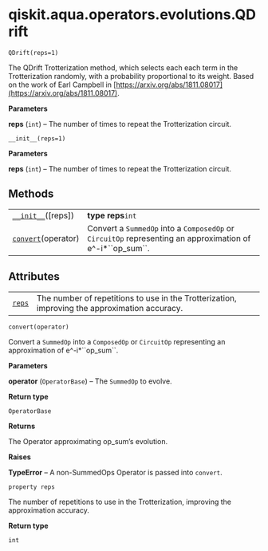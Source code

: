<span id="qiskit-aqua-operators-evolutions-qdrift" />

# qiskit.aqua.operators.evolutions.QDrift

<span id="undefined" />

`QDrift(reps=1)`

The QDrift Trotterization method, which selects each each term in the Trotterization randomly, with a probability proportional to its weight. Based on the work of Earl Campbell in [https://arxiv.org/abs/1811.08017](https://arxiv.org/abs/1811.08017).

**Parameters**

**reps** (`int`) – The number of times to repeat the Trotterization circuit.

<span id="undefined" />

`__init__(reps=1)`

**Parameters**

**reps** (`int`) – The number of times to repeat the Trotterization circuit.

## Methods

|                                                                                                                             |                                                                                                                 |
| --------------------------------------------------------------------------------------------------------------------------- | --------------------------------------------------------------------------------------------------------------- |
| [`__init__`](#qiskit.aqua.operators.evolutions.QDrift.__init__ "qiskit.aqua.operators.evolutions.QDrift.__init__")(\[reps]) | **type reps**`int`                                                                                              |
| [`convert`](#qiskit.aqua.operators.evolutions.QDrift.convert "qiskit.aqua.operators.evolutions.QDrift.convert")(operator)   | Convert a `SummedOp` into a `ComposedOp` or `CircuitOp` representing an approximation of e^-i\*\`\`op\_sum\`\`. |

## Attributes

|                                                                                                        |                                                                                               |
| ------------------------------------------------------------------------------------------------------ | --------------------------------------------------------------------------------------------- |
| [`reps`](#qiskit.aqua.operators.evolutions.QDrift.reps "qiskit.aqua.operators.evolutions.QDrift.reps") | The number of repetitions to use in the Trotterization, improving the approximation accuracy. |

<span id="undefined" />

`convert(operator)`

Convert a `SummedOp` into a `ComposedOp` or `CircuitOp` representing an approximation of e^-i\*\`\`op\_sum\`\`.

**Parameters**

**operator** (`OperatorBase`) – The `SummedOp` to evolve.

**Return type**

`OperatorBase`

**Returns**

The Operator approximating op\_sum’s evolution.

**Raises**

**TypeError** – A non-SummedOps Operator is passed into `convert`.

<span id="undefined" />

`property reps`

The number of repetitions to use in the Trotterization, improving the approximation accuracy.

**Return type**

`int`
